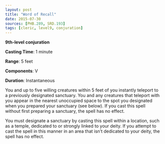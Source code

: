 ```yaml
---
layout: post
title: "Word of Recall"
date: 2015-07-30
sources: [PHB.289, SRD.193]
tags: [cleric, level9, conjuration]
---
```


**9th-level conjuration**

**Casting Time**: 1 minute

**Range**: 5 feet

**Components**: V

**Duration**: Instantaneous

You and up to five willing creatures within 5 feet of you instantly teleport to a previously designated sanctuary. You and any creatures that teleport with you appear in the nearest unoccupied space to the spot you designated when you prepared your sanctuary (see below). If you cast this spell without first preparing a sanctuary, the spell has no effect.

You must designate a sanctuary by casting this spell within a location, such as a temple, dedicated to or strongly linked to your deity. If you attempt to cast the spell in this manner in an area that isn’t dedicated to your deity, the spell has no effect.

